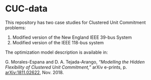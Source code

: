# CUC-data
This repository has two case studies for Clustered Unit Commitment problems:
1. Modified version of the New England IEEE 39-bus System
2. Modified version of the IEEE 118-bus system

The optimization model description is available in:

G. Morales-Espana and D. A. Tejada-Arango, _“Modelling the Hidden Flexibility of Clustered Unit Commitment,”_ arXiv e-prints, p. [arXiv:1811.02622](https://arxiv.org/abs/1811.02622), Nov. 2018.

